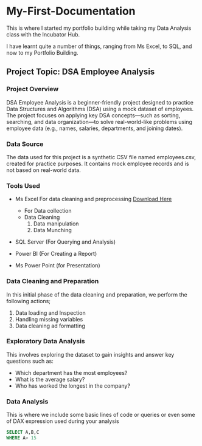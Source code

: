 # My-First-Documentation

This is where I started my portfolio building while taking my Data Analysis class with the Incubator Hub.

I have learnt quite a number of things, ranging from Ms Excel, to SQL, and now to my Portfolio Building.

## Project Topic: DSA Employee Analysis

### Project Overview
DSA Employee Analysis is a beginner-friendly project designed to practice Data Structures and Algorithms (DSA) using a mock dataset of employees. The project focuses on applying key DSA concepts—such as sorting, searching, and data organization—to solve real-world-like problems using employee data (e.g., names, salaries, departments, and joining dates).

### Data Source
The data used for this project is a synthetic CSV file named employees.csv, created for practice purposes. It contains mock employee records and is not based on real-world data.

### Tools Used
- Ms Excel For data cleaning and preprocessing [Download Here](https;//www.microsoft.com)
    - For Data collection
    - Data Cleaning
      1. Data manipulation
      2. Data Munching
         
- SQL Server (For Querying and Analysis)
- Power BI (For Creating a Report)
- Ms Power Point (for Presentation)

### Data Cleaning and Preparation

In this initial phase of the data cleaning and preparation, we perform the following actions;
1. Data loading and Inspection
2. Handling missing variables
3. Data cleaning ad formatting

### Exploratory Data Analysis
This involves exploring the dataset to gain insights and answer key questions such as:

  - Which department has the most employees?
  - What is the average salary?
  - Who has worked the longest in the company?

### Data Analysis
This is where we include some basic lines of code or queries or even some of DAX expression used during your analysis

~~~  SQL
SELECT A,B,C
WHERE A> 15

~~~
